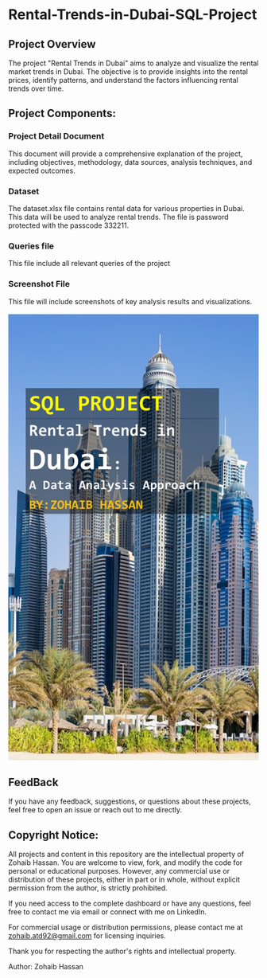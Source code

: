 # Rental-Trends-in-Dubai-SQL-Project
## Project Overview
The project "Rental Trends in Dubai" aims to analyze and visualize the rental market trends in Dubai. The objective is to provide insights into the rental prices, identify patterns, and understand the factors influencing rental trends over time.

## Project Components:
### Project Detail Document
This document will provide a comprehensive explanation of the project, including objectives, methodology, data sources, analysis techniques, and expected outcomes.
### Dataset
The dataset.xlsx file contains rental data for various properties in Dubai. This data will be used to analyze rental trends. The file is password protected with the passcode 332211.
### Queries file
This file include all relevant queries of the project  
### Screenshot File
This file will include screenshots of key analysis results and visualizations.
<br>
<br>
![Alt Text](screenshot.png)

## FeedBack
If you have any feedback, suggestions, or questions about these projects, feel free to open an issue or reach out to me directly.

## Copyright Notice: 

All projects and content in this repository are the intellectual property of Zohaib Hassan. You are welcome to view, fork, and modify the code for personal or educational purposes. However, any commercial use or distribution of these projects, either in part or in whole, without explicit permission from the author, is strictly prohibited.

If you need access to the complete dashboard or have any questions, feel free to contact me via email or connect with me on LinkedIn.

For commercial usage or distribution permissions, please contact me at zohaib.atd92@gmail.com for licensing inquiries.

Thank you for respecting the author's rights and intellectual property.

Author: Zohaib Hassan
